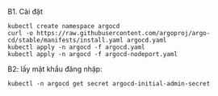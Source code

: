 B1. Cài đặt
```
kubectl create namespace argocd
curl -o https://raw.githubusercontent.com/argoproj/argo-cd/stable/manifests/install.yaml argocd.yaml
kubectl apply -n argocd -f argocd.yaml
kubectl apply -n argocd -f argocd-nodeport.yaml
```

B2: lấy mật khẩu đăng nhập:
```
kubectl -n argocd get secret argocd-initial-admin-secret 
```